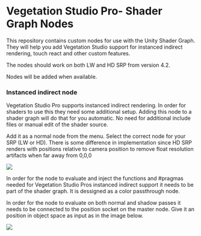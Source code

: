 # Vegetation Studio Pro- Shader Graph Nodes

This repository contains custom nodes for use with the Unity Shader Graph. 
They will help you add Vegetation Studio support for instanced indirect rendering, touch react and other custom features. 

The nodes should work on both LW and HD SRP from version 4.2. 

Nodes will be added when available. 

<h3><b>Instanced indirect node</b></h3>
Vegetation Studio Pro supports instanced indirect rendering. In order for shaders to use this they need some additional setup.
Adding this node to a shader graph will do that for you automatic. No need for additional include files or manual edit of the shader source. 

Add it as a normal node from the menu. Select the correct node for your SRP (LW or HD). There is some difference in implementation since HD SRP renders with positions relative to camera position to remove float resolution artifacts when far away from 0,0,0

<img src="https://www.awesometech.no/wp-content/uploads/2018/11/Image-860.png"/>

In order for the node to evaluate and inject the functions and #pragmas needed for Vegetation Studio Pros instanced indirect support it needs to be part of the shader graph. It is dessigned as a color passthrough node. 

In order for the node to evaluate on both normal and shadow passes it needs to be connected to the position socket on the master node. Give it an position in object space as input as in the image below. 

<img src="https://www.awesometech.no/wp-content/uploads/2018/11/Image-861.png"/>


